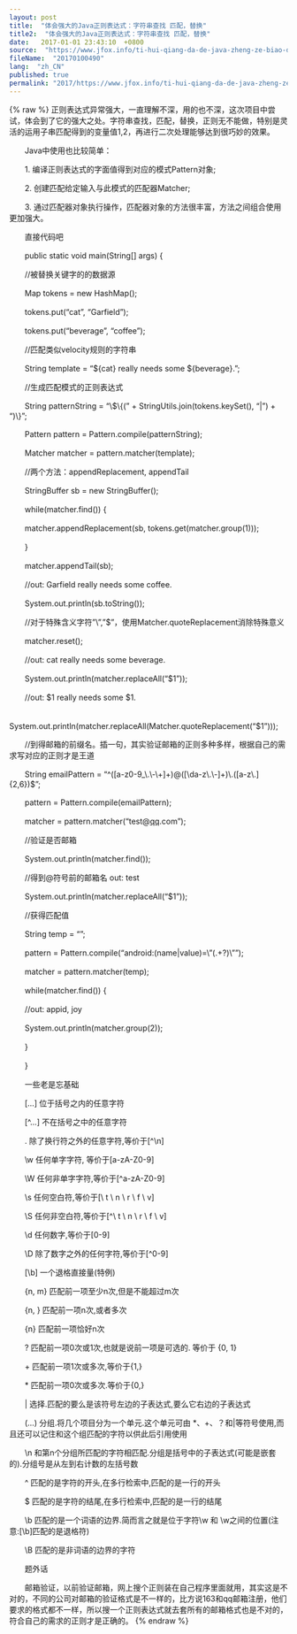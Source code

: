 ```yaml
---
layout: post
title:  "体会强大的Java正则表达式：字符串查找 匹配，替换"
title2:  "体会强大的Java正则表达式：字符串查找 匹配，替换"
date:   2017-01-01 23:43:10  +0800
source:  "https://www.jfox.info/ti-hui-qiang-da-de-java-zheng-ze-biao-da-shi-zi-fu-chuan-cha-zhao-pi-pei-ti-huan.html"
fileName:  "20170100490"
lang:  "zh_CN"
published: true
permalink: "2017/https://www.jfox.info/ti-hui-qiang-da-de-java-zheng-ze-biao-da-shi-zi-fu-chuan-cha-zhao-pi-pei-ti-huan.html"
---
```

{% raw %}
正则表达式异常强大，一直理解不深，用的也不深，这次项目中尝试，体会到了它的强大之处。字符串查找，匹配，替换，正则无不能做，特别是灵活的运用子串匹配得到的变量值$1,$2，再进行二次处理能够达到很巧妙的效果。

　　Java中使用也比较简单：

　　1. 编译正则表达式的字面值得到对应的模式Pattern对象;

　　2. 创建匹配给定输入与此模式的匹配器Matcher;

　　3. 通过匹配器对象执行操作，匹配器对象的方法很丰富，方法之间组合使用更加强大。

　　直接代码吧

　　public static void main(String[] args) {

　　//被替换关键字的的数据源

　　Map tokens = new HashMap();

　　tokens.put(“cat”, “Garfield”);

　　tokens.put(“beverage”, “coffee”);

　　//匹配类似velocity规则的字符串

　　String template = “${cat} really needs some ${beverage}.”;

　　//生成匹配模式的正则表达式

　　String patternString = “\\$\\{(” + StringUtils.join(tokens.keySet(), “|”) + “)\\}”;

　　Pattern pattern = Pattern.compile(patternString);

　　Matcher matcher = pattern.matcher(template);

　　//两个方法：appendReplacement, appendTail

　　StringBuffer sb = new StringBuffer();

　　while(matcher.find()) {

　　matcher.appendReplacement(sb, tokens.get(matcher.group(1)));

　　}

　　matcher.appendTail(sb);

　　//out: Garfield really needs some coffee.

　　System.out.println(sb.toString());

　　//对于特殊含义字符”\”,”$”，使用Matcher.quoteReplacement消除特殊意义

　　matcher.reset();

　　//out: cat really needs some beverage.

　　System.out.println(matcher.replaceAll(“$1”));

　　//out: $1 really needs some $1.

　　System.out.println(matcher.replaceAll(Matcher.quoteReplacement(“$1”)));

　　//到得邮箱的前缀名。插一句，其实验证邮箱的正则多种多样，根据自己的需求写对应的正则才是王道

　　String emailPattern = “^([a-z0-9_\\.\\-\\+]+)@([\\da-z\\.\\-]+)\\.([a-z\\.]{2,6})$”;

　　pattern = Pattern.compile(emailPattern);

　　matcher = pattern.matcher(“test@[qq](https://www.jfox.info/go.php?url=http://mydown.yesky.com/soft/33/31000033.shtml).com”);

　　//验证是否邮箱

　　System.out.println(matcher.find());

　　//得到@符号前的邮箱名 out: test

　　System.out.println(matcher.replaceAll(“$1”));

　　//获得匹配值

　　String temp = “”;

　　pattern = Pattern.compile(“android:(name|value)=\”(.+?)\””);

　　matcher = pattern.matcher(temp);

　　while(matcher.find()) {

　　//out: appid, joy

　　System.out.println(matcher.group(2));

　　}

　　}

　　一些老是忘基础

　　[…] 位于括号之内的任意字符

　　[^…] 不在括号之中的任意字符

　　. 除了换行符之外的任意字符,等价于[^\n]

　　\w 任何单字字符, 等价于[a-zA-Z0-9]

　　\W 任何非单字字符,等价于[^a-zA-Z0-9]

　　\s 任何空白符,等价于[\ t \ n \ r \ f \ v]

　　\S 任何非空白符,等价于[^\ t \ n \ r \ f \ v]

　　\d 任何数字,等价于[0-9]

　　\D 除了数字之外的任何字符,等价于[^0-9]

　　[\b] 一个退格直接量(特例)

　　{n, m} 匹配前一项至少n次,但是不能超过m次

　　{n, } 匹配前一项n次,或者多次

　　{n} 匹配前一项恰好n次

　　? 匹配前一项0次或1次,也就是说前一项是可选的. 等价于 {0, 1}

　　+ 匹配前一项1次或多次,等价于{1,}

　　* 匹配前一项0次或多次.等价于{0,}

　　| 选择.匹配的要么是该符号左边的子表达式,要么它右边的子表达式

　　(…) 分组.将几个项目分为一个单元.这个单元可由 *、+、？和|等符号使用,而且还可以记住和这个组匹配的字符以供此后引用使用

　　\n 和第n个分组所匹配的字符相匹配.分组是括号中的子表达式(可能是嵌套的).分组号是从左到右计数的左括号数

　　^ 匹配的是字符的开头,在多行检索中,匹配的是一行的开头

　　$ 匹配的是字符的结尾,在多行检索中,匹配的是一行的结尾

　　\b 匹配的是一个词语的边界.简而言之就是位于字符\w 和 \w之间的位置(注意:[\b]匹配的是退格符)

　　\B 匹配的是非词语的边界的字符

　　题外话

　　邮箱验证，以前验证邮箱，网上搜个正则装在自己程序里面就用，其实这是不对的，不同的公司对邮箱的验证格式是不一样的，比方说163和qq邮箱注册，他们要求的格式都不一样，所以搜一个正则表达式就去套所有的邮箱格式也是不对的，符合自己的需求的正则才是正确的。
{% endraw %}
